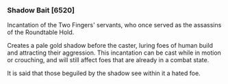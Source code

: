 ### Shadow Bait [6520]

Incantation of the Two Fingers' servants, who once served as the assassins of the Roundtable Hold.

Creates a pale gold shadow before the caster, luring foes of human build and attracting their aggression. This incantation can be cast while in motion or crouching, and will still affect foes that are already in a combat state.

It is said that those beguiled by the shadow see within it a hated foe.